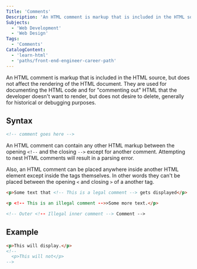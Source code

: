 ```yaml
---
Title: 'Comments'
Description: 'An HTML comment is markup that is included in the HTML source, but does not affect the rendering of the HTML document.'
Subjects:
  - 'Web Development'
  - 'Web Design'
Tags:
  - 'Comments'
CatalogContent:
  - 'learn-html'
  - 'paths/front-end-engineer-career-path'
---
```


An HTML comment is markup that is included in the HTML source, but does not affect the rendering of the HTML document. They are used for documenting the HTML code and for "commenting out" HTML that the developer doesn't want to render, but does not desire to delete, generally for historical or debugging purposes.

## Syntax

```html
<!-- comment goes here -->
```

An HTML comment can contain any other HTML markup between the opening `<!--` and the closing `-->` except for another comment. Attempting to nest HTML comments will result in a parsing error.

Also, an HTML comment can be placed anywhere inside another HTML element except inside the tags themselves. In other words they can't be placed between the opening `<` and closing `>` of a another tag.

```html
<p>Some text that <!-- This is a legal comment --> gets displayed</p>

<p <!-- This is an illegal comment -->>Some more text.</p>

<!-- Outer <!-- Illegal inner comment --> Comment -->
```

## Example

```html
<p>This will display.</p>
<!--
  <p>This will not</p>
-->
```
